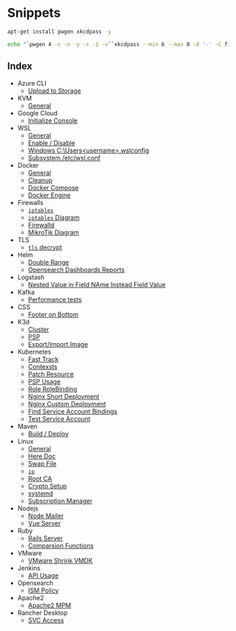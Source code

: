 # Snippets

```bash
apt-get install pwgen xkcdpass -y

echo "`pwgen 4 -c -n -y -s -1 -v``xkcdpass --min 6 --max 8 -d '-' -C first -n 2 -c 1``pwgen 4 -c -n -y -s -1 -v`"
```

## Index

- Azure CLI
  - [Upload to Storage](md-files/azure-cli/upload-to-storage.md)
- KVM
  - [General](md-files/kvm/general.md)
- Google Cloud
  - [Initialize Console](md-files/google-cloud/init-console.md)
- WSL
  - [General](md-files/wsl/general.md)
  - [Enable / Disable](md-files/wsl/enable-disable.md)
  - [Windows C:\Users\<username>\.wslconfig](md-files/wsl/windows-wslconfig.md)
  - [Subsystem /etc/wsl.conf](md-files/wsl/subsystem-wslconf.md)
- Docker
  - [General](md-files/docker/general.md)
  - [Cleanup](md-files/docker/cleanup.md)
  - [Docker Compose](md-files/docker/docker-compose.md)
  - [Docker Engine](md-files/docker/settings.md)
- Firewalls
  - [`iptables`](md-files/firewalls/iptables.md)
  - [`iptables` Diagram](md-files/firewalls/iptables-diagram.md)
  - [Firewalld](md-files/firewalls/firewalld.md)
  - [MikroTik Diagram](md-files/firewalls/mikrotik-diagram.md)
- TLS
  - [`tls` decrypt](md-files/tls/decrypt.md)
- Helm
  - [Double Range](md-files/helm/double-range.md)
  - [Opensearch Dashboards Reports](md-files/helm/osd-reports.md)
- Logstash
  - [Nested Value in Field NAme Instead Field Value](md-files/logstash/extract-nexted.md)
- Kafka
  - [Performance tests](md-files/kafka/performance-tests.md)
- CSS
  - [Footer on Bottom](md-files/css/footer-on-bottom.md)
- K3d
  - [Cluster](md-files/k3d/cluster.md)
  - [PSP](md-files/k3d/psp.md)
  - [Export/Import Image](md-files/k3d/export-import-image.md)
- Kubernetes
  - [Fast Track](md-files/kubernetes/fast-track.md)
  - [Contexsts](md-files/kubernetes/contexts.md)
  - [Patch Resource](md-files/kubernetes/patch-resource.md)
  - [PSP Usage](md-files/kubernetes/psp-usage.md)
  - [Role RoleBinding](md-files/kubernetes/role-rolebinding.md)
  - [Nginx Short Deployment](md-files/kubernetes/nginx-short-deployment.md)
  - [Nginx Custom Deployment](md-files/kubernetes/nginx-custom-deployment.md)
  - [Find Service Account Bindings](md-files/kubernetes/find-service-account-bindings.md)
  - [Test Service Account](md-files/kubernetes/test-service-account.md)
- Maven
  - [Build / Deploy](md-files/maven/build-deploy.md)
- Linux
  - [General](md-files/linux/general.md)
  - [Here Doc](md-files/linux/here-doc.md)
  - [Swap File](md-files/linux/swap.md)
  - [`ip`](md-files/linux/ip.md)
  - [Root CA](md-files/linux/root-ca.md)
  - [Crypto Setup](md-files/linux/crypt-setup.md)
  - [systemd](md-files/linux/systemd.md)
  - [Subscription Manager](md-files/linux/subscription-manager.md)
- Nodejs
   - [Node Mailer](md-files/nodejs/nodemailer.md)
   - [Vue Server](md-files/nodejs/vue-server.md)
- Ruby
   - [Rails Server](md-files/ruby/rails-server.md)
   - [Comparsion Functions](md-files/ruby/comparsion-functions.md)
- VMware
  - [VMware Shrink VMDK](md-files/vmware/shrink-vmdk.md)
- Jenkins
  - [API Usage](md-files/jenkins/api-usage.md)
- Opensearch
  - [ISM Policy](md-files/opensearch/ism-policy.md)
- Apache2
  - [Apache2 MPM](md-files/apache2/mpm.md)
- Rancher Desktop
  - [SVC Access](md-files/rancher-desktop/svc-access.md)
